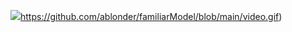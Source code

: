 
![](https://github.com/ablonder/familiarModel/blob/main/video.gif)https://github.com/ablonder/familiarModel/blob/main/video.gif)
